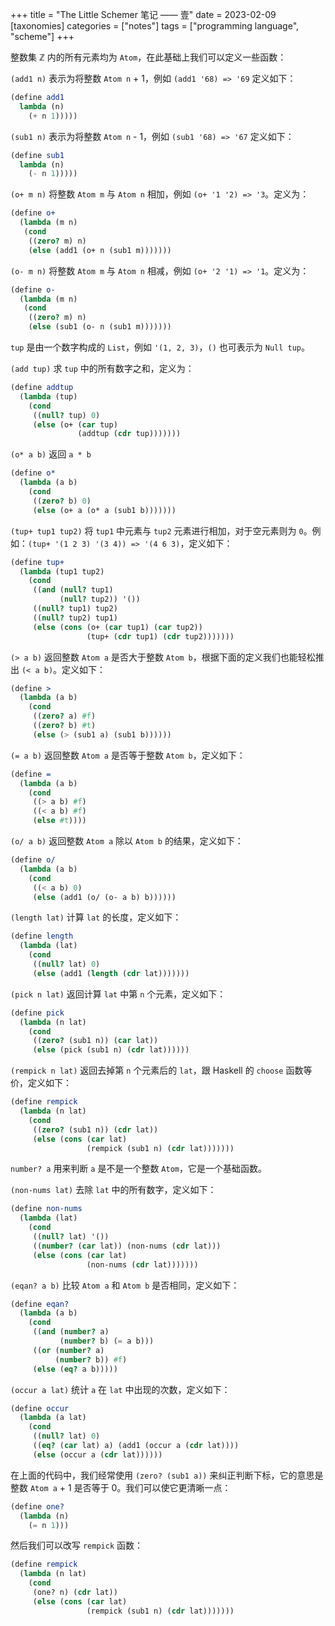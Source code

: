 +++
title = "The Little Schemer 笔记 —— 壹"
date = 2023-02-09
[taxonomies]
categories = ["notes"]
tags = ["programming language", "scheme"]
+++

整数集 ℤ 内的所有元素均为 `Atom`，在此基础上我们可以定义一些函数：

`(add1 n)` 表示为将整数 `Atom n` + 1，例如 `(add1 '68) => '69` 定义如下：

```scheme
(define add1
  lambda (n)
    (+ n 1)))))
```

`(sub1 n)` 表示为将整数 `Atom n` - 1，例如 `(sub1 '68) => '67` 定义如下：

```scheme
(define sub1
  lambda (n)
    (- n 1)))))
```

`(o+ m n)` 将整数 `Atom m` 与 `Atom n` 相加，例如 `(o+ '1 '2) => '3`。定义为：

```scheme
(define o+
  (lambda (m n)
   (cond
    ((zero? m) n)
    (else (add1 (o+ n (sub1 m)))))))
```

`(o- m n)` 将整数 `Atom m` 与 `Atom n` 相减，例如 `(o+ '2 '1) => '1`。定义为：

```scheme
(define o-
  (lambda (m n)
   (cond
    ((zero? m) n)
    (else (sub1 (o- n (sub1 m)))))))
```

`tup` 是由一个数字构成的 `List`，例如 `'(1, 2, 3)`，`()` 也可表示为 `Null tup`。

`(add tup)` 求 `tup` 中的所有数字之和，定义为：

```scheme
(define addtup
  (lambda (tup)
    (cond
     ((null? tup) 0)
     (else (o+ (car tup)
               (addtup (cdr tup)))))))
```

`(o* a b)` 返回 `a * b`

```scheme
(define o*
  (lambda (a b)
    (cond
     ((zero? b) 0)
     (else (o+ a (o* a (sub1 b)))))))
```

`(tup+ tup1 tup2)` 将 `tup1` 中元素与 `tup2` 元素进行相加，对于空元素则为 `0`。例如：`(tup+ '(1 2 3) '(3 4)) => '(4 6 3)`，定义如下：

```scheme
(define tup+
  (lambda (tup1 tup2)
    (cond
     ((and (null? tup1)
           (null? tup2)) '())
     ((null? tup1) tup2)
     ((null? tup2) tup1)
     (else (cons (o+ (car tup1) (car tup2))
                 (tup+ (cdr tup1) (cdr tup2)))))))
```

`(> a b)` 返回整数 `Atom a` 是否大于整数 `Atom b`，根据下面的定义我们也能轻松推出 `(< a b)`。定义如下：

```scheme
(define >
  (lambda (a b)
    (cond
     ((zero? a) #f)
     ((zero? b) #t)
     (else (> (sub1 a) (sub1 b))))))
```

`(= a b)` 返回整数 `Atom a` 是否等于整数 `Atom b`，定义如下：

```scheme
(define =
  (lambda (a b)
    (cond
     ((> a b) #f)
     ((< a b) #f)
     (else #t))))
```

`(o/ a b)` 返回整数 `Atom a` 除以 `Atom b` 的结果，定义如下：

```scheme
(define o/
  (lambda (a b)
    (cond
     ((< a b) 0)
     (else (add1 (o/ (o- a b) b))))))
```

`(length lat)` 计算 `lat` 的长度，定义如下：

```scheme
(define length
  (lambda (lat)
    (cond
     ((null? lat) 0)
     (else (add1 (length (cdr lat)))))))
```

`(pick n lat)` 返回计算 `lat` 中第 `n` 个元素，定义如下：

```scheme
(define pick
  (lambda (n lat)
    (cond
     ((zero? (sub1 n)) (car lat))
     (else (pick (sub1 n) (cdr lat))))))
```

`(rempick n lat)` 返回去掉第 `n` 个元素后的 `lat`，跟 Haskell 的 `choose` 函数等价，定义如下：

```scheme
(define rempick
  (lambda (n lat)
    (cond
     ((zero? (sub1 n)) (cdr lat))
     (else (cons (car lat)
                 (rempick (sub1 n) (cdr lat)))))))
```

`number? a` 用来判断 `a` 是不是一个整数 `Atom`，它是一个基础函数。

`(non-nums lat)` 去除 `lat` 中的所有数字，定义如下：

```scheme
(define non-nums
  (lambda (lat)
    (cond
     ((null? lat) '())
     ((number? (car lat)) (non-nums (cdr lat)))
     (else (cons (car lat)
                 (non-nums (cdr lat)))))))
```

`(eqan? a b)` 比较 `Atom a` 和 `Atom b` 是否相同，定义如下：

```scheme
(define eqan?
  (lambda (a b)
    (cond
     ((and (number? a)
           (number? b) (= a b)))
     ((or (number? a)
          (number? b)) #f)
     (else (eq? a b)))))
```

`(occur a lat)` 统计 `a` 在 `lat` 中出现的次数，定义如下：

```scheme
(define occur
  (lambda (a lat)
    (cond
     ((null? lat) 0)
     ((eq? (car lat) a) (add1 (occur a (cdr lat))))
     (else (occur a (cdr lat))))))
```

在上面的代码中，我们经常使用 `(zero? (sub1 a))` 来纠正判断下标，它的意思是整数 `Atom a` + 1 是否等于 0。我们可以使它更清晰一点：

```scheme
(define one?
  (lambda (n)
    (= n 1)))
```

然后我们可以改写 `rempick` 函数：

```scheme
(define rempick
  (lambda (n lat)
    (cond
     (one? n) (cdr lat))
     (else (cons (car lat)
                 (rempick (sub1 n) (cdr lat)))))))
```